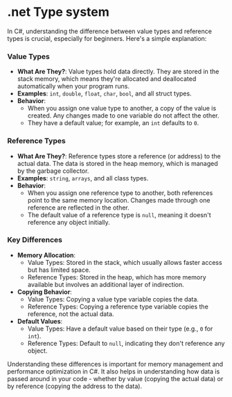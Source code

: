 # .net Type system

In C#, understanding the difference between value types and reference types is crucial, especially for beginners. Here's a simple explanation:

### Value Types
- **What Are They?**: Value types hold data directly. They are stored in the stack memory, which means they're allocated and deallocated automatically when your program runs.
- **Examples**: `int`, `double`, `float`, `char`, `bool`, and all struct types.
- **Behavior**:
  - When you assign one value type to another, a copy of the value is created. Any changes made to one variable do not affect the other.
  - They have a default value; for example, an `int` defaults to `0`.

### Reference Types
- **What Are They?**: Reference types store a reference (or address) to the actual data. The data is stored in the heap memory, which is managed by the garbage collector.
- **Examples**: `string`, `arrays`, and all class types.
- **Behavior**:
  - When you assign one reference type to another, both references point to the same memory location. Changes made through one reference are reflected in the other.
  - The default value of a reference type is `null`, meaning it doesn't reference any object initially.

### Key Differences
- **Memory Allocation**:
  - Value Types: Stored in the stack, which usually allows faster access but has limited space.
  - Reference Types: Stored in the heap, which has more memory available but involves an additional layer of indirection.
- **Copying Behavior**:
  - Value Types: Copying a value type variable copies the data.
  - Reference Types: Copying a reference type variable copies the reference, not the actual data.
- **Default Values**:
  - Value Types: Have a default value based on their type (e.g., `0` for `int`).
  - Reference Types: Default to `null`, indicating they don't reference any object.

Understanding these differences is important for memory management and performance optimization in C#. It also helps in understanding how data is passed around in your code - whether by value (copying the actual data) or by reference (copying the address to the data).